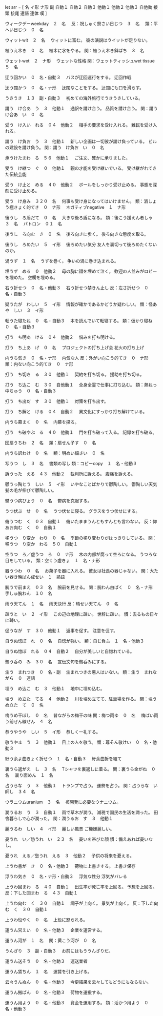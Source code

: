 let arr = [
名
イ形
ナ形
副
自動１
自動２
自動３
他動１
他動２
他動３
自他動
接頭
接尾
連語
連体
嘆
]

ウィークデーweekday　２　名　
    反：祝しゅく祭さい日じつ　３　名　
    類：平へい日じつ　０　名　

ウィットwit　２　名　
    ウィットに富む。
    彼の演説はウイットが足りない。

植うえ木き　０　名　
    植木に水をやる。
    関：植うえ木き鉢ばち　３　名　

ウェットwet　２　ナ形　
    ウェットな性格
    関：ウェットティッシュwet tissue　５　名　

迂う回かい　０　名・自動３　
    バスが迂回運行をする。
    迂回作戦

迂う闊かつ　０　名・ナ形　
    迂闊なことをする。
    迂闊にも口を滑らす。

うきうき　１３　副・自動３　
    初めての海外旅行でうきうきしている。

請う　け合あ　う　３　他動１　
    通訳を請け合う。
    品質を請け合う。
    関：請う　け合あ　い　０　名　

受う　け入い　れる　０４　他動２　
    相手の要求を受け入れる。
    難民を受け入れる。

請う　け負お　う　３　他動１　
    新しい企画は一切彼が請け負っている。
    ビルの建設を請け負う。
    関：請う　け負お　い　０　名　

承うけたまわ　る　５６　他動１　
    ご注文、確かに承りました。

受う　け継つ　ぐ　０　他動１　
    親の才能を受け継いでいる。
    受け継がれてきた伝統芸能

受う　け止と　める　４０　他動２　
    ボールをしっかり受け止める。
    事態を深刻に受け止める。

受う　け身み　３２０　名　
    何事も受け身になってはいけません。
    類：消しょう極きょく的てき　０　ナ形　
    ネガティブnegative　１　ナ形　

後うし　ろ盾だて　０　名　
    大きな後ろ盾になる。
    類：後こう援えん者しゃ　３　名　
    パトロン　０１　名　

後うし　ろ向む　き　０　名　
    後ろ向きに歩く。
    後ろ向きな態度を取る。

後うし　ろめたい　５　イ形　
    後ろめたい気分
    友人を裏切って後ろめたくないのか。

渦うず　１　名　
    うずを巻く。
    争いの渦に巻き込まれる。

埋うず　める　０　他動２　
    母の胸に顔を埋めて泣く。
    歓迎の人並みがロビーを埋めた。
    空欄を埋める。

右う折せつ　０　名・他動３　
    右う折せつ禁きん止し
    反：左さ折せつ　０　名・自動３　

疑うたが　わしい　５　イ形　
    情報が確かであるかどうか疑わしい。
    類：怪あや　しい　３　イ形　

転うた寝たね　０　名・自動３　
    本を読んでいて転寝する。
    類：仮かり寝ね　０　名・自動３　

打う　ち明あ　ける　０４　他動２　
    悩みを打ち明ける。

打う　ち上あ　げ　０　名　
    プロジェクトの打ち上げ会
    花火の打ち上げ

内うち気き　０　名・ナ形　
    内気な人
    反：外がい向こう的てき　０　ナ形　
    類：内ない向こう的てき　０　ナ形　

打う　ち切き　る　３０　他動１　
    契約を打ち切る。
    援助を打ち切る。

打う　ち込こ　む　３０　自他動１　
    全身全霊で仕事に打ち込む。
    類：熱ねっ中ちゅう　０　名・自動３　

打う　ち出だ　す　３０　他動１　
    対策を打ち出す。

打う　ち解と　ける　０４　自動２　
    異文化にすっかり打ち解けている。

内うち幕まく　０　名　
    内幕を探る。

打う　ち破やぶ　る　４０　他動１　
    門を打ち破って入る。
    記録を打ち破る。

団扇うちわ　２　名　
    類：扇せん子す　０　名　

内うち訳わけ　０　名　
    類：明めい細さい　０　名　

写うつ　し　３　名　
    書類の写し
    類：コピーcopy　１　名・他動３　

訴うった　える　４３　他動２　
    裁判所に訴える。
    腹痛を訴える。

鬱うっ陶とう　しい　５　イ形　
    いやなことばかりで鬱陶しい。
    鬱陶しい天気
    髪の毛が伸びて鬱陶しい。

鬱うつ病びょう　０　名　
    鬱病を克服する。

うつ伏ぶ　せ　０　名　
    うつ伏せに寝る。
    グラスをうつ伏せにする。

俯うつむ　く　０３　自動１　
    俯いたままうんともすんとも言わない。
    反：仰あお向む　く　０　自動１　

移うつ　り変か　わり　０　名　
    季節の移り変わりがはっきりしている。
    関：移うつ　り変か　わる　５０　自動１　

空うつ　ろ／虚うつ　ろ　０　ナ形　
    木の内部が腐って空ろになる。
    うつろな目をしている。
    類：空くう虚きょ　１　名・ナ形　

器うつわ　０　名　
    お菓子を器に入れる。
    彼女は社長の器じゃない。
    関：大たい器き晩ばん成せい　１　熟語　

腕うで前まえ　０３　名　
    腕前を見せる。
    関：腕わん白ぱく　０　名・ナ形　
    手しゅ腕わん　１０　名　

雨う天てん　１　名　
    雨天決行
    反：晴せい天てん　０　名　

疎うと　い　２　イ形　
    この辺の地理に疎い。
    世辞に疎い。
    慣：去るもの日々に疎い。

促うなが　す　３０　他動１　
    返事を促す。
    注意を促す。

自うぬ惚ぼ　れ　０　名　
    自惚が強い。
    類：自じ負ふ　１　名・他動３　

自うぬ惚ぼ　れる　０４　自動２　
    自分が美しいと自惚れている。

鵜う呑の　み　３０　名　
    宣伝文句を鵜呑みにする。

生う　まれつき　０　名・副　
    生まれつきの悪人はいない。
    類：生う　まれながら　０　連語　

埋う　め込こ　む　３　他動１　
    地中に埋め込む。

埋う　め立た　てる　４　他動２　
    川を埋め立てて、駐車場を作る。
    関：埋う　め立た　て　０　名　

梅うめ干ぼし　０　名　
    昔ながらの梅干の味
    関：梅つ雨ゆ　０　名　
    梅ばい雨う前ぜん線せん　４　名　

恭うやうや　しい　５　イ形　
    恭しく一礼する。

敬うやま　う　３　他動１　
    目上の人を敬う。
    類：尊そん敬けい　０　名・他動３　

紆う余よ曲きょく折せつ　１　名・自動３　
    紆余曲折を経て

裏うら返がえ　し　３　名　
    Tシャツを裏返しに着る。
    関：裏うら金がね　０　名　
    裏り面めん　１　名　

占うらな　う　３　他動１　
    トランプで占う。
    運勢を占う。
    関：占うらな　い師し　３４　名　

ウラニウムuranium　３　名　
    核開発に必要なウナニウム。

潤うるお　う　３　自動１　
    雨で草木が潤う。
    減税で国民の生活を潤った。
    田舎暮らしで心が潤った。
    関：潤うるお　す　３　他動１　

麗うるわ　しい　４　イ形　
    麗しい風景
    ご機嫌麗しい。

憂うれ　い／愁うれ　い　２３　名　
    憂いを帯びた顔
    慣：備えあれば憂いなし。

憂うれ　える／愁うれ　える　３　他動２　
    子供の将来を憂える。

上うわ書が　き　０　名・他動３　
    荷物に上書きする。
    上書き保存

浮うわ気き　０　名・ナ形・自動３　
    浮気な性分
    浮気がバレる

上うわ回まわ　る　４０　自動１　
    出生率が死亡率を上回る。
    予想を上回る。
    反：下した回まわ　る　４３　自動１　

上うわ向む　く　３０　自動１　
    調子が上向く。
    景気が上向く。
    反：下した向む　く　３０　自動１　

上うわ役やく　０　名　
    上役に怒られる。

運うん営えい　０　名・他動３　
    企業を運営する。

運うん河が　１　名　
    関：黄こう河が　０　名　

うんざり　３　副・自動３　
    お前にはもううんざりだ。

運うん送そう　０　名・他動３　
    運送業者

運うん賃ちん　１　名　
    運賃を引き上げる。

云々うんぬん　０　名・他動３　
    今更結果を云々してもどうにもならない。

運うん搬ぱん　０　名・他動３　
    荷物を運搬する。

運うん用よう　０　名・他動３　
    資金を運用する。
    類：活かつ用よう　０　名・他動３　
